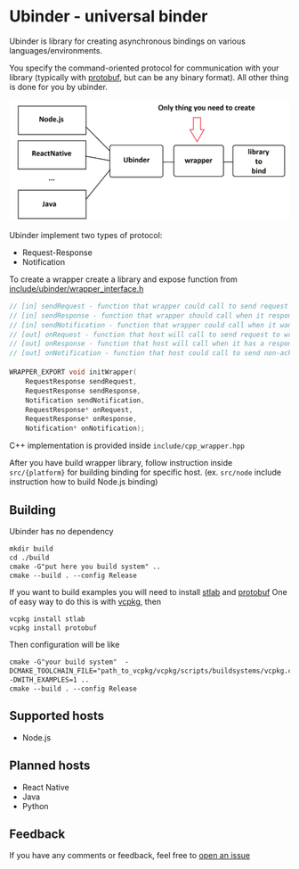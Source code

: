 # Ubinder - universal binder

Ubinder is library for creating asynchronous bindings on various languages/environments.

You specify the command-oriented protocol for communication with your library (typically with [protobuf](https://developers.google.com/protocol-buffers/), but can be any binary format).
All other thing is done for you by ubinder.

<p align="center">
 <img src="/docs/images/ubinder_overview.png" width="550"/>
</p>

Ubinder implement two types of protocol:
* Request-Response
* Notification

To create a wrapper create a library and expose function from [include/ubinder/wrapper_interface.h](https://github.com/teams2ua/ubinder/blob/master/include/ubinder/wrapper_interface.h)

``` C
// [in] sendRequest - function that wrapper could call to send request to host, response will be received with call onResponse
// [in] sendResponse - function that wrapper should call when it respond for incoming request received in onRequest
// [in] sendNotification - function that wrapper could call when it want to send some notification to host
// [out] onRequest - function that host will call to send request to wrapper, response should be send by calling sendResponse
// [out] onResponse - function that host will call when it has a response for wrapper request sent by sendRequest
// [out] onNotification - function that host could call to send non-acknowledge notification

WRAPPER_EXPORT void initWrapper(
    RequestResponse sendRequest, 
    RequestResponse sendResponse,
    Notification sendNotification,
    RequestResponse* onRequest,
    RequestResponse* onResponse,
    Notification* onNotification);
```

C++ implementation is provided inside `include/cpp_wrapper.hpp`

After you have build wrapper library, follow instruction inside `src/{platform}` for building binding for specific host. (ex. `src/node` include instruction how to build Node.js binding)

## Building

Ubinder has no dependency
```shell
mkdir build
cd ./build
cmake -G"put here you build system" ..
cmake --build . --config Release
```

If you want to build examples you will need to install [stlab](http://stlab.cc/) and [protobuf](https://developers.google.com/protocol-buffers/)
One of easy way to do this is with [vcpkg](https://github.com/Microsoft/vcpkg), then
```
vcpkg install stlab
vcpkg install protobuf
```

Then configuration will be like
```
cmake -G"your build system"  -DCMAKE_TOOLCHAIN_FILE="path_to_vcpkg/vcpkg/scripts/buildsystems/vcpkg.cmake" -DWITH_EXAMPLES=1 ..
cmake --build . --config Release
```

## Supported hosts

* Node.js

## Planned hosts

* React Native
* Java
* Python

## Feedback

If you have any comments or feedback, feel free to [open an issue](https://github.com/teams2ua/ubinder)